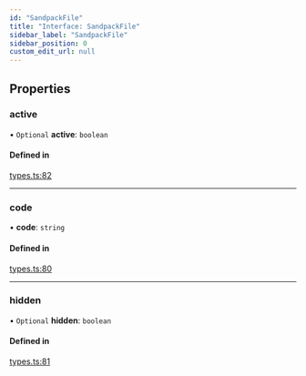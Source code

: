 ```yaml
---
id: "SandpackFile"
title: "Interface: SandpackFile"
sidebar_label: "SandpackFile"
sidebar_position: 0
custom_edit_url: null
---
```


## Properties

### active

• `Optional` **active**: `boolean`

#### Defined in

[types.ts:82](https://github.com/codesandbox/sandpack/blob/443abe8/sandpack-react/src/types.ts#L82)

___

### code

• **code**: `string`

#### Defined in

[types.ts:80](https://github.com/codesandbox/sandpack/blob/443abe8/sandpack-react/src/types.ts#L80)

___

### hidden

• `Optional` **hidden**: `boolean`

#### Defined in

[types.ts:81](https://github.com/codesandbox/sandpack/blob/443abe8/sandpack-react/src/types.ts#L81)
